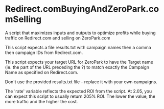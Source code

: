 # Redirect.comBuyingAndZeroPark.comSelling
A script that maximizes inputs and outputs to optimize profits while buying traffic on Redirect.com and selling on ZeroPark.com

This script expects a file results.txt with campaign names then a comma then campaign IDs from Redirect.com.

This script expects your target URL for ZeroPark to have the Target name (ie. the part of the URL preceding the ?) to match exactly the Campaign Name as specified on Redirect.com.

Don't use the provided results.txt file - replace it with your own campaigns.

The 'rate' variable reflects the expected ROI from the script. At 2.05, you can expect this script to usually return 205% ROI. The lower the value, the more traffic and the higher the cost.
